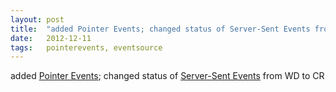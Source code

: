 ```yaml
---
layout: post
title:  "added Pointer Events; changed status of Server-Sent Events from WD to CR"
date:   2012-12-11
tags:   pointerevents, eventsource
---
```


added [Pointer Events](/spec/pointerevents); changed status of [Server-Sent Events](/spec/eventsource) from WD to CR

